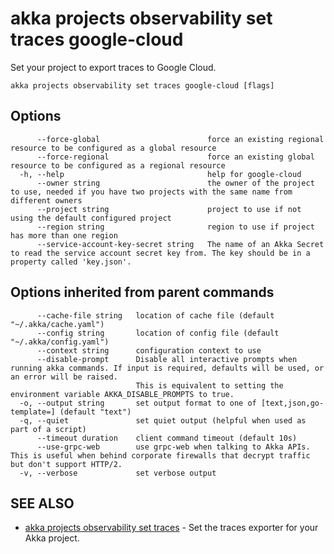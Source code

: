 # akka projects observability set traces google-cloud

Set your project to export traces to Google Cloud.

```
akka projects observability set traces google-cloud [flags]
```

## Options

```
      --force-global                        force an existing regional resource to be configured as a global resource
      --force-regional                      force an existing global resource to be configured as a regional resource
  -h, --help                                help for google-cloud
      --owner string                        the owner of the project to use, needed if you have two projects with the same name from different owners
      --project string                      project to use if not using the default configured project
      --region string                       region to use if project has more than one region
      --service-account-key-secret string   The name of an Akka Secret to read the service account secret key from. The key should be in a property called 'key.json'.
```

## Options inherited from parent commands

```
      --cache-file string   location of cache file (default "~/.akka/cache.yaml")
      --config string       location of config file (default "~/.akka/config.yaml")
      --context string      configuration context to use
      --disable-prompt      Disable all interactive prompts when running akka commands. If input is required, defaults will be used, or an error will be raised.
                            This is equivalent to setting the environment variable AKKA_DISABLE_PROMPTS to true.
  -o, --output string       set output format to one of [text,json,go-template=] (default "text")
  -q, --quiet               set quiet output (helpful when used as part of a script)
      --timeout duration    client command timeout (default 10s)
      --use-grpc-web        use grpc-web when talking to Akka APIs. This is useful when behind corporate firewalls that decrypt traffic but don't support HTTP/2.
  -v, --verbose             set verbose output
```

## SEE ALSO

* [akka projects observability set traces](akka_projects_observability_set_traces.html)	 - Set the traces exporter for your Akka project.

